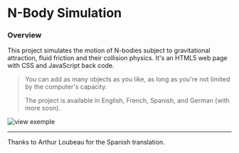 # N-Body Simulation

### Overview

This project simulates the motion of N-bodies subject to gravitational attraction, fluid friction and their collision physics. It's an HTML5 web page with CSS and JavaScript back code.

> You can add as many objects as you like, as long as you're not limited by the computer's capacity.
>
> The project is available in English, French, Spanish, and German (with more soon).

![view exemple](https://github.com/user-attachments/assets/c33cbb3d-fa87-4784-9437-18dd7efec9ed)

---

Thanks to Arthur Loubeau for the Spanish translation.
